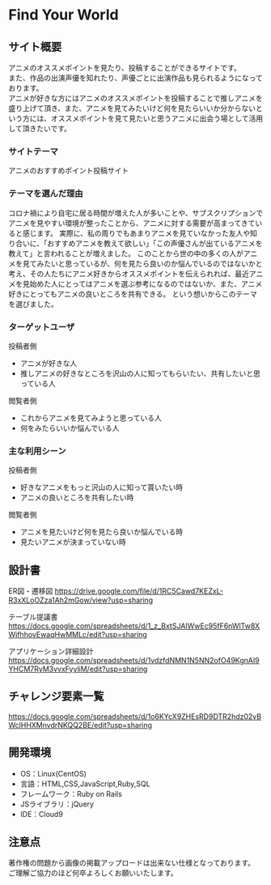 # Find Your World

## サイト概要
アニメのオススメポイントを見たり、投稿することができるサイトです。<br>
また、作品の出演声優を知れたり、声優ごとに出演作品も見られるようになっております。<br>
アニメが好きな方にはアニメのオススメポイントを投稿することで推しアニメを盛り上げて頂き、また、アニメを見てみたいけど何を見たらいいか分からないという方には、オススメポイントを見て見たいと思うアニメに出会う場として活用して頂きたいです。

### サイトテーマ
アニメのおすすめポイント投稿サイト

### テーマを選んだ理由
コロナ禍により自宅に居る時間が増えた人が多いことや、サブスクリプションでアニメを見やすい環境が整ったことから、アニメに対する需要が高まってきていると感じます。
実際に、私の周りでもあまりアニメを見ていなかった友人や知り合いに、「おすすめアニメを教えて欲しい」「この声優さんが出ているアニメを教えて」と言われることが増えました。
このことから世の中の多くの人がアニメを見てみたいと思っているが、何を見たら良いのか悩んでいるのではないかと考え、その人たちにアニメ好きからオススメポイントを伝えられれば、最近アニメを見始めた人にとってはアニメを選ぶ参考になるのではないか、また、アニメ好きにとってもアニメの良いところを共有できる。
という想いからこのテーマを選びました。

### ターゲットユーザ
投稿者側
- アニメが好きな人
- 推しアニメの好きなところを沢山の人に知ってもらいたい、共有したいと思っている人

閲覧者側
- これからアニメを見てみようと思っている人
- 何をみたらいいか悩んでいる人

### 主な利用シーン
投稿者側
- 好きなアニメをもっと沢山の人に知って貰いたい時
- アニメの良いところを共有したい時

閲覧者側
- アニメを見たいけど何を見たら良いか悩んでいる時
- 見たいアニメが決まっていない時

## 設計書
ER図・遷移図
https://drive.google.com/file/d/1RC5Cawd7KEZxL-R3xXLoOZza1Ah2mGow/view?usp=sharing

テーブル提議書
https://docs.google.com/spreadsheets/d/1_z_BxtSJAIWwEc95fF6nWlTw8XWjfhhovEwaqHwMMLc/edit?usp=sharing

アプリケーション詳細設計
https://docs.google.com/spreadsheets/d/1vdzfdNMN1N5NN2ofO49KgnAI9YHCM7RyM3vvxFyyliM/edit?usp=sharing

## チャレンジ要素一覧
https://docs.google.com/spreadsheets/d/1o6KYcX9ZHEsRD9DTR2hdz02vBWclHHXMnvdrNKQQ2BE/edit?usp=sharing

## 開発環境
- OS：Linux(CentOS)
- 言語：HTML,CSS,JavaScript,Ruby,SQL
- フレームワーク：Ruby on Rails
- JSライブラリ：jQuery
- IDE：Cloud9

## 注意点
著作権の問題から画像の掲載アップロードは出来ない仕様となっております。
ご理解ご協力のほど何卒よろしくお願いいたします。
